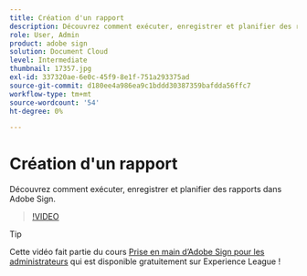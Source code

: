 ```yaml
---
title: Création d'un rapport
description: Découvrez comment exécuter, enregistrer et planifier des rapports dans Adobe Sign
role: User, Admin
product: adobe sign
solution: Document Cloud
level: Intermediate
thumbnail: 17357.jpg
exl-id: 337320ae-6e0c-45f9-8e1f-751a293375ad
source-git-commit: d180ee4a986ea9c1bddd30387359bafdda56ffc7
workflow-type: tm+mt
source-wordcount: '54'
ht-degree: 0%

---
```


# Création d&#39;un rapport

Découvrez comment exécuter, enregistrer et planifier des rapports dans Adobe Sign.

>[!VIDEO](https://video.tv.adobe.com/v/17357?hidetitle=true)

>[!TIP]
>
>Cette vidéo fait partie du cours [Prise en main d’Adobe Sign pour les administrateurs](https://experienceleague.adobe.com/?recommended=Sign-A-1-2020.2) qui est disponible gratuitement sur Experience League !
